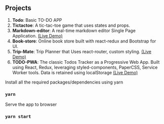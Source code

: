 ## Projects
1. **Todo**: Basic TO-DO APP
2. **Tictactoe**: A tic-tac-toe game that uses states and props.
3. **Markdown-editor**: A real-time markdown editor Single Page Application. [(Live Demo)](https://react-markdown-editor.firebaseapp.com)
4. **Book-store**: Online book store built with react-redux and Bootstrap for UI.
5. **Trip-Mate**: Trip Planner that Uses react-router, custom styling. [(Live Demo)](https://react-trip-mate.firebaseapp.com)
6. **TODO-PWA**: The classic Todos Tracker as a Progressive Web App. Built using React, Redux, leveraging styled-components, PaperCSS, Service Worker tools. Data is retained using localStorage [(Live Demo)](https://paper-todo.firebaseapp.com)




Install all the required packages/dependencies using yarn

### `yarn`

Serve the app to browser

### `yarn start`





